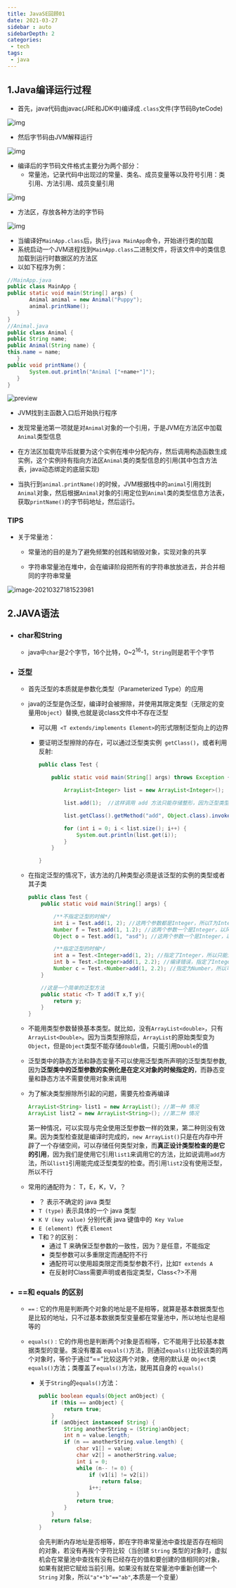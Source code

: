 ```yaml
---
title: JavaSE回顾01
date: 2021-03-27
sidebar : auto
sidebarDepth: 2
categories:
 - tech
tags:
 - java
---
```

## 1.Java编译运行过程

- 首先，java代码由javac(JRE和JDK中)编译成`.class`文件(字节码ByteCode)

![img](../.vuepress/public/images/javase/20200218114356121.png)

- 然后字节码由JVM解释运行

![img](../.vuepress/public/images/javase/java1.png)

- 编译后的字节码文件格式主要分为两个部分：
  - 常量池，记录代码中出现过的常量、类名、成员变量等以及符号引用：类引用、方法引用、成员变量引用
  

![img](../.vuepress/public/images/javase/v2-6b5546f6c9c3701b660df7b28b19cfc5_720w.jpg)

  - 方法区，存放各种方法的字节码

![img](../.vuepress/public/images/javase/v2-7c8a6f8a8a6d1206732aee73213d8945_720w.jpg)

- 当编译好`MainApp.class`后，执行`java MainApp`命令，开始进行类的加载
- 系统启动一个JVM进程找到`MainApp.class`二进制文件，将该文件中的类信息加载到运行时数据区的方法区
- 以如下程序为例：
```java
//MainApp.java  
public class MainApp {  
public static void main(String[] args) {  
       Animal animal = new Animal("Puppy");  
       animal.printName();  
   }  
}  
//Animal.java  
public class Animal {  
public String name;  
public Animal(String name) {  
this.name = name;  
   }  
public void printName() {  
       System.out.println("Animal ["+name+"]");  
   }  
}  
```

![preview](../.vuepress/public/images/javase/v2-ca8b7713168104b255ac6305993d211f_r.jpg)


- JVM找到主函数入口后开始执行程序

- 发现常量池第一项就是对`Animal`对象的一个引用，于是JVM在方法区中加载`Animal`类型信息

- 在方法区加载完毕后就要为这个实例在堆中分配内存，然后调用构造函数生成实例，这个实例持有指向方法区`Animal`类的类型信息的引用(其中包含方法表，java动态绑定的底层实现)


- 当执行到`animal.printName()`的时候，JVM根据栈中的`animal`引用找到`Animal`对象，然后根据`Animal`对象的引用定位到`Animal`类的类型信息方法表，获取`printName()`的字节码地址，然后运行。

### TIPS

- 关于常量池：
  - 常量池的目的是为了避免频繁的创践和销毁对象，实现对象的共享
  
  - 字符串常量池在堆中，会在编译阶段把所有的字符串放放进去，并合并相同的字符串常量
  

![image-20210327181523981](../.vuepress/public/images/javase/image-20210327181523981.png)

## 2.JAVA语法

- ### char和String

  - java中`char`是2个字节，16个比特，0~2<sup>16</sup>-1，`String`则是若干个字节

- ### 泛型

  - 首先泛型的本质就是参数化类型（Parameterized Type）的应用

  - java的泛型是伪泛型，编译时会被擦除，并使用其限定类型（无限定的变量用`Object`）替换,也就是说class文件中不存在泛型

    * 可以用` <T extends/implements Element>`的形式限制泛型向上的边界

    * 要证明泛型擦除的存在，可以通过泛型类实例` getClass()`，或者利用反射:

      ```java
      public class Test {
      
          public static void main(String[] args) throws Exception {
      
              ArrayList<Integer> list = new ArrayList<Integer>();
      
              list.add(1);  //这样调用 add 方法只能存储整形，因为泛型类型的实例为 Integer
      
              list.getClass().getMethod("add", Object.class).invoke(list, "asd");
      
              for (int i = 0; i < list.size(); i++) {
                  System.out.println(list.get(i));
              }
          }
      
      }
      ```

      

  - 在指定泛型的情况下，该方法的几种类型必须是该泛型的实例的类型或者其子类

    ```java
    public class Test {  
        public static void main(String[] args) {  
    
            /**不指定泛型的时候*/  
            int i = Test.add(1, 2); //这两个参数都是Integer，所以T为Integer类型  
            Number f = Test.add(1, 1.2); //这两个参数一个是Integer，以风格是Float，所以取同一父类的最小级，为Number  
            Object o = Test.add(1, "asd"); //这两个参数一个是Integer，以风格是Float，所以取同一父类的最小级，为Object  
    
            /**指定泛型的时候*/  
            int a = Test.<Integer>add(1, 2); //指定了Integer，所以只能为Integer类型或者其子类  
            int b = Test.<Integer>add(1, 2.2); //编译错误，指定了Integer，不能为Float  
            Number c = Test.<Number>add(1, 2.2); //指定为Number，所以可以为Integer和Float  
        }  
    
        //这是一个简单的泛型方法  
        public static <T> T add(T x,T y){  
            return y;  
        }  
    }
    ```

  - 不能用类型参数替换基本类型。就比如，没有`ArrayList<double>`，只有`ArrayList<Double>`。因为当类型擦除后，`ArrayList`的原始类型变为`Object`，但是`Object`类型不能存储`double`值，只能引用`Double`的值

  - 泛型类中的静态方法和静态变量不可以使用泛型类所声明的泛型类型参数,因为**泛型类中的泛型参数的实例化是在定义对象的时候指定的**，而静态变量和静态方法不需要使用对象来调用

  - 为了解决类型擦除所引起的问题，需要先检查再编译

      ```java
      ArrayList<String> list1 = new ArrayList(); //第一种 情况
      ArrayList list2 = new ArrayList<String>(); //第二种 情况
      ```
      
      ​	第一种情况，可以实现与完全使用泛型参数一样的效果，第二种则没有效果。因为类型检查就是编译时完成的，`new ArrayList()`只是在内存中开辟了一个存储空间，可以存储任何类型对象，而**真正设计类型检查的是它的引用**，因为我们是使用它引用`list1`来调用它的方法，比如说调用`add`方法，所以`list1`引用能完成泛型类型的检查。而引用`list2`没有使用泛型，所以不行
      
  - 常用的通配符为： T，E，K，V，？
    * ？ 表示不确定的 java 类型
    * `T (type)` 表示具体的一个 java 类型
    * `K V (key value)` 分别代表 java 键值中的` Key Value`
    * `E (element) `代表 `Element`
    * T和？的区别：
      - 通过 T 来确保泛型参数的一致性，因为？是任意，不能指定
      - 类型参数可以多重限定而通配符不行
      - 通配符可以使用超类限定而类型参数不行，比如`T extends A `
      - 在反射时Class<T>需要声明或者指定类型，Class<?>不用

- ### ==和 equals 的区别

  - `==` : 它的作用是判断两个对象的地址是不是相等，就算是基本数据类型也是比较的地址，只不过基本数据类型变量都在常量池中，所以地址也是相等的

  - `equals()` : 它的作用也是判断两个对象是否相等，它不能用于比较基本数据类型的变量。类没有覆盖 `equals()`方法，则通过`equals()`比较该类的两个对象时，等价于通过“==”比较这两个对象，使用的默认是 `Object`类`equals()`方法；类覆盖了`equals()`方法，就用其自身的 `equals()`

    - 关于`String`的`equals()`方法：

      ```java
      public boolean equals(Object anObject) {
          if (this == anObject) {
              return true;
          }
          if (anObject instanceof String) {
              String anotherString = (String)anObject;
              int n = value.length;
              if (n == anotherString.value.length) {
                  char v1[] = value;
                  char v2[] = anotherString.value;
                  int i = 0;
                  while (n-- != 0) {
                      if (v1[i] != v2[i])
                          return false;
                      i++;
                  }
                  return true;
              }
          }
          return false;
      }
      ```

      ​	会先判断内存地址是否相等，即在字符串常量池中查找是否存在相同的对象，若没有再挨个字符比较（当创建 `String` 类型的对象时，虚拟机会在常量池中查找有没有已经存在的值和要创建的值相同的对象，如果有就把它赋给当前引用。如果没有就在常量池中重新创建一个 `String` 对象，所以`"a"+"b"=="ab"`,本质是一个变量）
